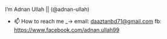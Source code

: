 I’m Adnan Ullah || (@adnan-ullah)
- 📫 How to reach me _->  email: daaztanbd71@gmail.com
                           fb: https://www.facebook.com/adnan.ullah99

<!---
adnan-ullah/adnan-ullah is a ✨ special ✨ repository because its `README.md` (this file) appears on your GitHub profile.
You can click the Preview link to take a look at your changes.
--->
